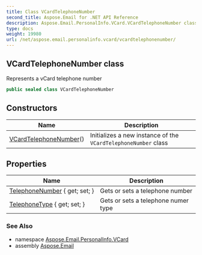 ```yaml
---
title: Class VCardTelephoneNumber
second_title: Aspose.Email for .NET API Reference
description: Aspose.Email.PersonalInfo.VCard.VCardTelephoneNumber class. Represents a vCard telephone number
type: docs
weight: 19980
url: /net/aspose.email.personalinfo.vcard/vcardtelephonenumber/
---
```

## VCardTelephoneNumber class

Represents a vCard telephone number

```csharp
public sealed class VCardTelephoneNumber
```

## Constructors

| Name | Description |
| --- | --- |
| [VCardTelephoneNumber](vcardtelephonenumber/)() | Initializes a new instance of the `VCardTelephoneNumber` class |

## Properties

| Name | Description |
| --- | --- |
| [TelephoneNumber](../../aspose.email.personalinfo.vcard/vcardtelephonenumber/telephonenumber/) { get; set; } | Gets or sets a telephone number |
| [TelephoneType](../../aspose.email.personalinfo.vcard/vcardtelephonenumber/telephonetype/) { get; set; } | Gets or sets a telephone numer type |

### See Also

* namespace [Aspose.Email.PersonalInfo.VCard](../../aspose.email.personalinfo.vcard/)
* assembly [Aspose.Email](../../)


